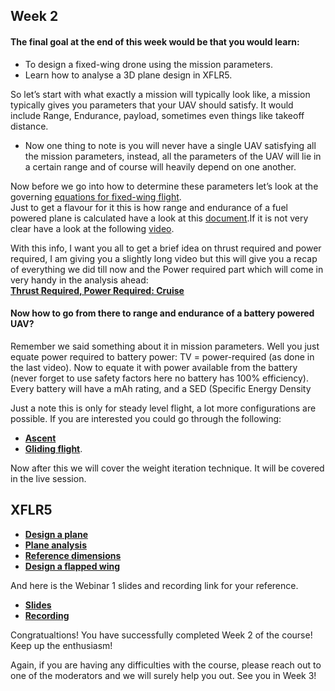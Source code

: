 ## Week 2
#### The final goal at the end of this week would be that you would learn:
* To design a fixed-wing drone using the mission parameters.<br/>
* Learn how to analyse a 3D plane design in XFLR5.


So let’s start with what exactly a mission will typically look like, a mission typically gives you parameters that your UAV should satisfy. It would include Range, Endurance, payload, sometimes even things like takeoff distance.<br/>
* Now one thing to note is you will never have a single UAV satisfying all the mission parameters, instead, all the parameters of the UAV will lie in a certain range and of course will heavily depend on one another.

Now before we go into how to determine these parameters let’s look at the governing [equations for fixed-wing flight](https://www.grc.nasa.gov/www/k-12/airplane/cruise.html).<br/>
Just to get a flavour for it this is how range and endurance of a fuel powered plane is calculated have a look at this [document](https://nptel.ac.in/content/storage2/courses/101104007/Module2/Lec9.pdf).If it is not very clear have a look at the following [video](https://youtu.be/2NR2eFxaK74).

With this info, I want you all to get a brief idea on thrust required and power required, I am giving you a slightly long video but this will give you a recap of everything we did till now and the Power required part which will come in very handy in the analysis ahead:<br/>
**[Thrust Required, Power Required: Cruise](https://youtu.be/YDChv27slEE)**


#### Now how to go from there to range and endurance of a battery powered UAV?
Remember we said something about it in mission parameters.
Well you just equate power required to battery power: TV = power-required (as done in the last video). Now to equate it with power available from the battery (never forget to use safety factors here no battery has 100% efficiency).  Every battery will have a mAh rating, and a SED (Specific Energy Density

Just a note this is only for steady level flight, a lot more configurations are possible. If you are interested you could go through the following: 
 * **[Ascent](https://www.grc.nasa.gov/www/k-12/airplane/climb.html)**
 * **[Gliding flight](https://www.grc.nasa.gov/www/k-12/airplane/glidang.html)**.<br/>

Now after this we will cover the weight iteration technique. It will be covered in the live session.

## XFLR5
* **[Design a plane](https://youtu.be/vhykE-mVBO4)**
* **[Plane analysis](https://youtu.be/bJddlSRSZGY)**
* **[Reference dimensions](https://youtu.be/VH3M1NQYZPA)**
* **[Design a flapped wing](https://youtu.be/uUQhFh0d4uM)**

And here is the Webinar 1 slides and recording link for your reference.
* **[Slides](https://docs.google.com/presentation/d/1yDpFzJeMpa7GxheA2u-Rbdd2NnsJJzdS3lKUppqSnF0/edit?usp=sharing)**
* **[Recording](https://iitbacin.sharepoint.com/sites/LSAircraftdesignandStabilityanalysisusingXFLR5/Shared%20Documents/General/Recordings/webinar%20of%20week1-20210705_170521-Meeting%20Recording.mp4?web=1)**

Congratualtions! You have successfully completed Week 2 of the course! Keep up the enthusiasm!

Again, if you are having any difficulties with the course, please reach out to one of the moderators and we will surely help you out.
See you in Week 3!

